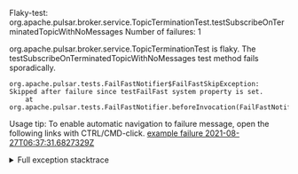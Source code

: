         
Flaky-test: org.apache.pulsar.broker.service.TopicTerminationTest.testSubscribeOnTerminatedTopicWithNoMessages
Number of failures: 1

org.apache.pulsar.broker.service.TopicTerminationTest is flaky. The testSubscribeOnTerminatedTopicWithNoMessages test method fails sporadically.

```
org.apache.pulsar.tests.FailFastNotifier$FailFastSkipException: Skipped after failure since testFailFast system property is set.
	at org.apache.pulsar.tests.FailFastNotifier.beforeInvocation(FailFastNotifier.java:88)

```

Usage tip: To enable automatic navigation to failure message, open the following links with CTRL/CMD-click.
[example failure 2021-08-27T06:37:31.6827329Z](https://github.com/apache/pulsar/runs/3440411059?check_suite_focus=true#step:9:2015)


<details>
<summary>Full exception stacktrace</summary>
<code><pre>
org.apache.pulsar.tests.FailFastNotifier$FailFastSkipException: Skipped after failure since testFailFast system property is set.
	at org.apache.pulsar.tests.FailFastNotifier.beforeInvocation(FailFastNotifier.java:88)

</pre></code>
</details>

